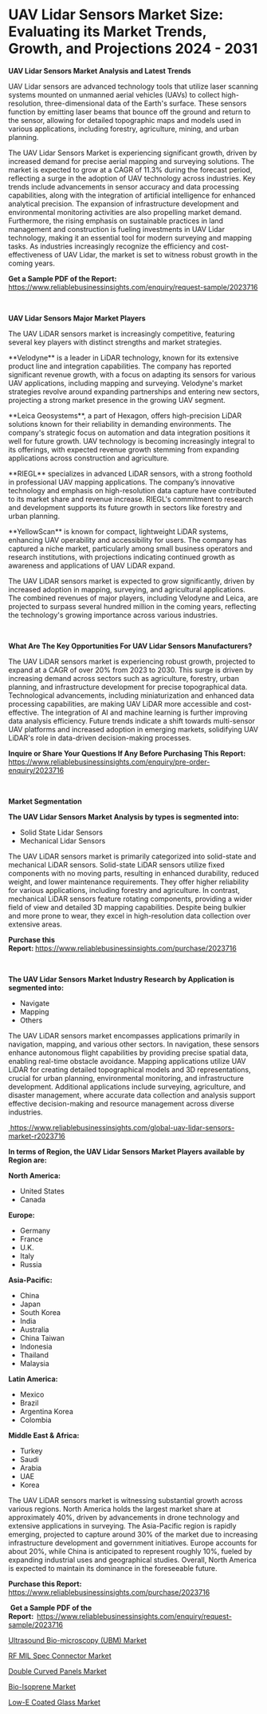 <p><h1>UAV Lidar Sensors Market Size: Evaluating its Market Trends, Growth, and Projections 2024 - 2031</h1></p><p><strong>UAV Lidar Sensors Market Analysis and Latest Trends</strong></p>
<p><p>UAV Lidar sensors are advanced technology tools that utilize laser scanning systems mounted on unmanned aerial vehicles (UAVs) to collect high-resolution, three-dimensional data of the Earth's surface. These sensors function by emitting laser beams that bounce off the ground and return to the sensor, allowing for detailed topographic maps and models used in various applications, including forestry, agriculture, mining, and urban planning.</p><p>The UAV Lidar Sensors Market is experiencing significant growth, driven by increased demand for precise aerial mapping and surveying solutions. The market is expected to grow at a CAGR of 11.3% during the forecast period, reflecting a surge in the adoption of UAV technology across industries. Key trends include advancements in sensor accuracy and data processing capabilities, along with the integration of artificial intelligence for enhanced analytical precision. The expansion of infrastructure development and environmental monitoring activities are also propelling market demand. Furthermore, the rising emphasis on sustainable practices in land management and construction is fueling investments in UAV Lidar technology, making it an essential tool for modern surveying and mapping tasks. As industries increasingly recognize the efficiency and cost-effectiveness of UAV Lidar, the market is set to witness robust growth in the coming years.</p></p>
<p><strong>Get a Sample PDF of the Report:&nbsp;</strong> <a href="https://www.reliablebusinessinsights.com/enquiry/request-sample/2023716?utm_campaign=1571&utm_medium=2&utm_source=Github&utm_content=ia&utm_term=30102024&utm_id=uav-lidar-sensors">https://www.reliablebusinessinsights.com/enquiry/request-sample/2023716</a></p>
<p>&nbsp;</p>
<p><strong>UAV Lidar Sensors Major Market Players</strong></p>
<p><p>The UAV LiDAR sensors market is increasingly competitive, featuring several key players with distinct strengths and market strategies. </p><p>**Velodyne** is a leader in LiDAR technology, known for its extensive product line and integration capabilities. The company has reported significant revenue growth, with a focus on adapting its sensors for various UAV applications, including mapping and surveying. Velodyne's market strategies revolve around expanding partnerships and entering new sectors, projecting a strong market presence in the growing UAV segment.</p><p>**Leica Geosystems**, a part of Hexagon, offers high-precision LiDAR solutions known for their reliability in demanding environments. The company's strategic focus on automation and data integration positions it well for future growth. UAV technology is becoming increasingly integral to its offerings, with expected revenue growth stemming from expanding applications across construction and agriculture.</p><p>**RIEGL** specializes in advanced LiDAR sensors, with a strong foothold in professional UAV mapping applications. The company’s innovative technology and emphasis on high-resolution data capture have contributed to its market share and revenue increase. RIEGL's commitment to research and development supports its future growth in sectors like forestry and urban planning.</p><p>**YellowScan** is known for compact, lightweight LiDAR systems, enhancing UAV operability and accessibility for users. The company has captured a niche market, particularly among small business operators and research institutions, with projections indicating continued growth as awareness and applications of UAV LiDAR expand.</p><p>The UAV LiDAR sensors market is expected to grow significantly, driven by increased adoption in mapping, surveying, and agricultural applications. The combined revenues of major players, including Velodyne and Leica, are projected to surpass several hundred million in the coming years, reflecting the technology's growing importance across various industries.</p></p>
<p>&nbsp;</p>
<p><strong>What Are The Key Opportunities For UAV Lidar Sensors Manufacturers?</strong></p>
<p><p>The UAV LiDAR sensors market is experiencing robust growth, projected to expand at a CAGR of over 20% from 2023 to 2030. This surge is driven by increasing demand across sectors such as agriculture, forestry, urban planning, and infrastructure development for precise topographical data. Technological advancements, including miniaturization and enhanced data processing capabilities, are making UAV LiDAR more accessible and cost-effective. The integration of AI and machine learning is further improving data analysis efficiency. Future trends indicate a shift towards multi-sensor UAV platforms and increased adoption in emerging markets, solidifying UAV LiDAR's role in data-driven decision-making processes.</p></p>
<p><strong>Inquire or Share Your Questions If Any Before Purchasing This Report:</strong> <a href="https://www.reliablebusinessinsights.com/enquiry/pre-order-enquiry/2023716?utm_campaign=1571&utm_medium=2&utm_source=Github&utm_content=ia&utm_term=30102024&utm_id=uav-lidar-sensors">https://www.reliablebusinessinsights.com/enquiry/pre-order-enquiry/2023716</a></p>
<p>&nbsp;</p>
<p><strong>Market Segmentation</strong></p>
<p><strong>The UAV Lidar Sensors Market Analysis by types is segmented into:</strong></p>
<p><ul><li>Solid State Lidar Sensors</li><li>Mechanical Lidar Sensors</li></ul></p>
<p><p>The UAV LiDAR sensors market is primarily categorized into solid-state and mechanical LiDAR sensors. Solid-state LiDAR sensors utilize fixed components with no moving parts, resulting in enhanced durability, reduced weight, and lower maintenance requirements. They offer higher reliability for various applications, including forestry and agriculture. In contrast, mechanical LiDAR sensors feature rotating components, providing a wider field of view and detailed 3D mapping capabilities. Despite being bulkier and more prone to wear, they excel in high-resolution data collection over extensive areas.</p></p>
<p><strong>Purchase this Report:&nbsp;</strong><a href="https://www.reliablebusinessinsights.com/purchase/2023716?utm_campaign=1571&utm_medium=2&utm_source=Github&utm_content=ia&utm_term=30102024&utm_id=uav-lidar-sensors">https://www.reliablebusinessinsights.com/purchase/2023716</a></p>
<p>&nbsp;</p>
<p><strong>The UAV Lidar Sensors Market Industry Research by Application is segmented into:</strong></p>
<p><ul><li>Navigate</li><li>Mapping</li><li>Others</li></ul></p>
<p><p>The UAV LiDAR sensors market encompasses applications primarily in navigation, mapping, and various other sectors. In navigation, these sensors enhance autonomous flight capabilities by providing precise spatial data, enabling real-time obstacle avoidance. Mapping applications utilize UAV LiDAR for creating detailed topographical models and 3D representations, crucial for urban planning, environmental monitoring, and infrastructure development. Additional applications include surveying, agriculture, and disaster management, where accurate data collection and analysis support effective decision-making and resource management across diverse industries.</p></p>
<p><a href="https://www.reliablebusinessinsights.com/global-uav-lidar-sensors-market-r2023716?utm_campaign=1571&utm_medium=2&utm_source=Github&utm_content=ia&utm_term=30102024&utm_id=uav-lidar-sensors">&nbsp;https://www.reliablebusinessinsights.com/global-uav-lidar-sensors-market-r2023716</a></p>
<p><strong>In terms of Region, the UAV Lidar Sensors Market Players available by Region are:</strong></p>
<p>
    <p> <strong> North America: </strong>
        <ul>
            <li>United States</li>
            <li>Canada</li>
        </ul>
        </p> 
    <p> <strong> Europe: </strong>
        <ul>
            <li>Germany</li>
            <li>France</li>
            <li>U.K.</li>
            <li>Italy</li>
            <li>Russia</li>
        </ul>
        </p> 
    <p> <strong> Asia-Pacific: </strong>
        <ul>
            <li>China</li>
            <li>Japan</li>
            <li>South Korea</li>
            <li>India</li>
            <li>Australia</li>
            <li>China Taiwan</li>
            <li>Indonesia</li>
            <li>Thailand</li>
            <li>Malaysia</li>
        </ul>
        </p> 
    <p> <strong> Latin America: </strong>
        <ul>
            <li>Mexico</li>
            <li>Brazil</li>
            <li>Argentina Korea</li>
            <li>Colombia</li>
        </ul>
        </p> 
    <p> <strong> Middle East & Africa: </strong>
        <ul>
            <li>Turkey</li>
            <li>Saudi</li>
            <li>Arabia</li>
            <li>UAE</li>
            <li>Korea</li>
        </ul>
    </p>
    </p>
<p><p>The UAV LiDAR sensors market is witnessing substantial growth across various regions. North America holds the largest market share at approximately 40%, driven by advancements in drone technology and extensive applications in surveying. The Asia-Pacific region is rapidly emerging, projected to capture around 30% of the market due to increasing infrastructure development and government initiatives. Europe accounts for about 20%, while China is anticipated to represent roughly 10%, fueled by expanding industrial uses and geographical studies. Overall, North America is expected to maintain its dominance in the foreseeable future.</p></p>
<p><strong>Purchase this Report: </strong><a href="https://www.reliablebusinessinsights.com/purchase/2023716?utm_campaign=1571&utm_medium=2&utm_source=Github&utm_content=ia&utm_term=30102024&utm_id=uav-lidar-sensors">https://www.reliablebusinessinsights.com/purchase/2023716</a></p>
<p>&nbsp;<strong>Get a Sample PDF of the Report:&nbsp;&nbsp;</strong><a href="https://www.reliablebusinessinsights.com/enquiry/request-sample/2023716?utm_campaign=1571&utm_medium=2&utm_source=Github&utm_content=ia&utm_term=30102024&utm_id=uav-lidar-sensors">https://www.reliablebusinessinsights.com/enquiry/request-sample/2023716</a></p>
<p><strong></strong></p>
<p><p><a href="https://www.linkedin.com/pulse/evaluating-ultrasound-bio-microscopy-ubm-market-trends-geqvf?utm_campaign=1571&utm_medium=2&utm_source=Github&utm_content=ia&utm_term=30102024&utm_id=uav-lidar-sensors">Ultrasound Bio-microscopy (UBM) Market</a></p><p><a href="https://github.com/hgf64gh/Market-Research-Report-List-1/blob/main/rf-mil-spec-connector-market.md?utm_campaign=1571&utm_medium=2&utm_source=Github&utm_content=ia&utm_term=30102024&utm_id=uav-lidar-sensors">RF MIL Spec Connector Market</a></p><p><a href="https://www.linkedin.com/pulse/trends-global-double-curved-panels-market-forecast-analysis-2024-be60c?utm_campaign=1571&utm_medium=2&utm_source=Github&utm_content=ia&utm_term=30102024&utm_id=uav-lidar-sensors">Double Curved Panels Market</a></p><p><a href="https://www.linkedin.com/pulse/market-insights-global-bio-isoprene-forecast-innovation-trends-ih2mc?utm_campaign=1571&utm_medium=2&utm_source=Github&utm_content=ia&utm_term=30102024&utm_id=uav-lidar-sensors">Bio-Isoprene Market</a></p><p><a href="https://www.linkedin.com/pulse/low-e-coated-glass-market-overview-global-trends-future-prospects-jdy6c?utm_campaign=1571&utm_medium=2&utm_source=Github&utm_content=ia&utm_term=30102024&utm_id=uav-lidar-sensors">Low-E Coated Glass Market</a></p></p>